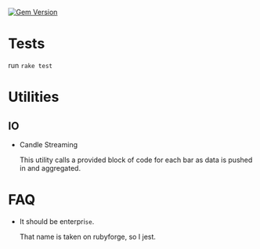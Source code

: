 [![Gem Version](https://badge.fury.io/rb/enterprice.svg)](http://badge.fury.io/rb/enterprice)

# Tests
  
  run `rake test`

# Utilities

## IO

* Candle Streaming

    This utility calls a provided block of code for each bar as data is pushed in and aggregated.

# FAQ
  
* It should be enterpri`se`.

  That name is taken on rubyforge, so I jest.
